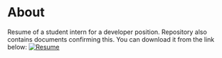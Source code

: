 # About
Resume of a student intern for a developer position. Repository also contains documents confirming this. You can download it from the link below:
[![Resume](https://img.shields.io/badge/Download%20AS%20pdf-EF3939?style=for-the-badge&logo=adobeacrobatreader&logoColor=white&color=black&labelColor=ec1c24)](https://mdtopdf.up.railway.app/convertPdf?url=https://github.com/De-Par/CV/blob/main/CV.pdf)

